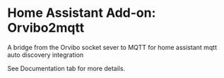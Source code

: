 # Home Assistant Add-on: Orvibo2mqtt

A bridge from the Orvibo socket sever to MQTT for home assistant mqtt auto discovery integration

See Documentation tab for more details.
